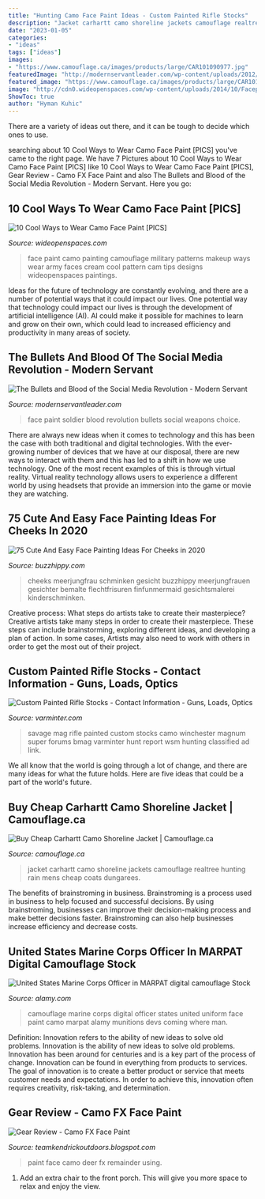 ```yaml
---
title: "Hunting Camo Face Paint Ideas - Custom Painted Rifle Stocks"
description: "Jacket carhartt camo shoreline jackets camouflage realtree hunting rain mens cheap coats dungarees"
date: "2023-01-05"
categories:
- "ideas"
tags: ["ideas"]
images:
- "https://www.camouflage.ca/images/products/large/CAR101090977.jpg"
featuredImage: "http://modernservantleader.com/wp-content/uploads/2012/10/revolution-soldier-face-paint-w.jpg"
featured_image: "https://www.camouflage.ca/images/products/large/CAR101090977.jpg"
image: "http://cdn0.wideopenspaces.com/wp-content/uploads/2014/10/Facepaint2.jpg"
ShowToc: true
author: "Hyman Kuhic"
---
```



There are a variety of ideas out there, and it can be tough to decide which ones to use.

	

		
searching about 10 Cool Ways to Wear Camo Face Paint [PICS] you've came to the right page. We have 7 Pictures about 10 Cool Ways to Wear Camo Face Paint [PICS] like 10 Cool Ways to Wear Camo Face Paint [PICS], Gear Review - Camo FX Face Paint and also The Bullets and Blood of the Social Media Revolution - Modern Servant. Here you go:
		
    
## 10 Cool Ways To Wear Camo Face Paint [PICS]

<img loading=lazy src="http://cdn0.wideopenspaces.com/wp-content/uploads/2014/10/Facepaint2.jpg" onerror="this.onerror=null;this.src='https://tse1.mm.bing.net/th?id=OIP.5zI55ol2DgUhs0zvnHpjoQHaHe&amp;pid=15.1';" alt="10 Cool Ways to Wear Camo Face Paint [PICS]">

_Source: wideopenspaces.com_

>face paint camo painting camouflage military patterns makeup ways wear army faces cream cool pattern cam tips designs wideopenspaces paintings. 

	

Ideas for the future of technology are constantly evolving, and there are a number of potential ways that it could impact our lives. One potential way that technology could impact our lives is through the development of artificial intelligence (AI). AI could make it possible for machines to learn and grow on their own, which could lead to increased efficiency and productivity in many areas of society.

    
## The Bullets And Blood Of The Social Media Revolution - Modern Servant

<img loading=lazy src="http://modernservantleader.com/wp-content/uploads/2012/10/revolution-soldier-face-paint-w.jpg" onerror="this.onerror=null;this.src='https://tse3.mm.bing.net/th?id=OIP.1DL_A9qpYUJ1I80n45_ciAHaKX&amp;pid=15.1';" alt="The Bullets and Blood of the Social Media Revolution - Modern Servant">

_Source: modernservantleader.com_

>face paint soldier blood revolution bullets social weapons choice. 

	

There are always new ideas when it comes to technology and this has been the case with both traditional and digital technologies. With the ever-growing number of devices that we have at our disposal, there are new ways to interact with them and this has led to a shift in how we use technology. One of the most recent examples of this is through virtual reality. Virtual reality technology allows users to experience a different world by using headsets that provide an immersion into the game or movie they are watching.

    
## 75 Cute And Easy Face Painting Ideas For Cheeks In 2020

<img loading=lazy src="https://buzzhippy.com/wp-content/uploads/2019/05/Cute-And-Easy-Face-Painting-Ideas-For-Cheeks-6-1.jpg" onerror="this.onerror=null;this.src='https://tse1.mm.bing.net/th?id=OIP.VU3s1zzPdO4qJg4d8MZxyAHaIi&amp;pid=15.1';" alt="75 Cute And Easy Face Painting Ideas For Cheeks in 2020">

_Source: buzzhippy.com_

>cheeks meerjungfrau schminken gesicht buzzhippy meerjungfrauen gesichter bemalte flechtfrisuren finfunmermaid gesichtsmalerei kinderschminken. 

	

Creative process: What steps do artists take to create their masterpiece?
Creative artists take many steps in order to create their masterpiece. These steps can include brainstorming, exploring different ideas, and developing a plan of action. In some cases, Artists may also need to work with others in order to get the most out of their project.

    
## Custom Painted Rifle Stocks - Contact Information - Guns, Loads, Optics

<img loading=lazy src="http://www.varminter.com/forums/uploads/post-2-0-11696400-1379356109.jpg" onerror="this.onerror=null;this.src='https://tse4.mm.bing.net/th?id=OIP.7JO3RHaI3DlLzxppAF0YfAHaEL&amp;pid=15.1';" alt="Custom Painted Rifle Stocks - Contact Information - Guns, Loads, Optics">

_Source: varminter.com_

>savage mag rifle painted custom stocks camo winchester magnum super forums bmag varminter hunt report wsm hunting classified ad link. 

	

We all know that the world is going through a lot of change, and there are many ideas for what the future holds. Here are five ideas that could be a part of the world's future.

    
## Buy Cheap Carhartt Camo Shoreline Jacket | Camouflage.ca

<img loading=lazy src="https://www.camouflage.ca/images/products/large/CAR101090977.jpg" onerror="this.onerror=null;this.src='https://tse4.mm.bing.net/th?id=OIP.h50agLHdYeFHF-ZeCVV8-gHaHa&amp;pid=15.1';" alt="Buy Cheap Carhartt Camo Shoreline Jacket | Camouflage.ca">

_Source: camouflage.ca_

>jacket carhartt camo shoreline jackets camouflage realtree hunting rain mens cheap coats dungarees. 

	

The benefits of brainstroming in business.
Brainstroming is a process used in business to help focused and successful decisions. By using brainstroming, businesses can improve their decision-making process and make better decisions faster. Brainstroming can also help businesses increase efficiency and decrease costs.

    
## United States Marine Corps Officer In MARPAT Digital Camouflage Stock

<img loading=lazy src="https://c8.alamy.com/comp/CC7H5J/united-states-marine-corps-officer-in-marpat-digital-camouflage-uniform-CC7H5J.jpg" onerror="this.onerror=null;this.src='https://tse4.mm.bing.net/th?id=OIP.t5PiksMzTy2BdwgXqNQegAHaKl&amp;pid=15.1';" alt="United States Marine Corps Officer in MARPAT digital camouflage Stock">

_Source: alamy.com_

>camouflage marine corps digital officer states united uniform face paint camo marpat alamy munitions devs coming where man. 

	

Definition: Innovation refers to the ability of new ideas to solve old problems.
Innovation is the ability of new ideas to solve old problems. Innovation has been around for centuries and is a key part of the process of change. Innovation can be found in everything from products to services. The goal of innovation is to create a better product or service that meets customer needs and expectations. In order to achieve this, innovation often requires creativity, risk-taking, and determination.

    
## Gear Review - Camo FX Face Paint

<img loading=lazy src="http://2.bp.blogspot.com/_vuZqUmMzETw/THX-CnT6TmI/AAAAAAAAA14/qP8ivEZyM-Y/s1600/P1000014.JPG" onerror="this.onerror=null;this.src='https://tse1.mm.bing.net/th?id=OIP.tbnTZwiMtDXwP9cQ-PVENQHaJ4&amp;pid=15.1';" alt="Gear Review - Camo FX Face Paint">

_Source: teamkendrickoutdoors.blogspot.com_

>paint face camo deer fx remainder using. 

	

1. Add an extra chair to the front porch. This will give you more space to relax and enjoy the view. 

